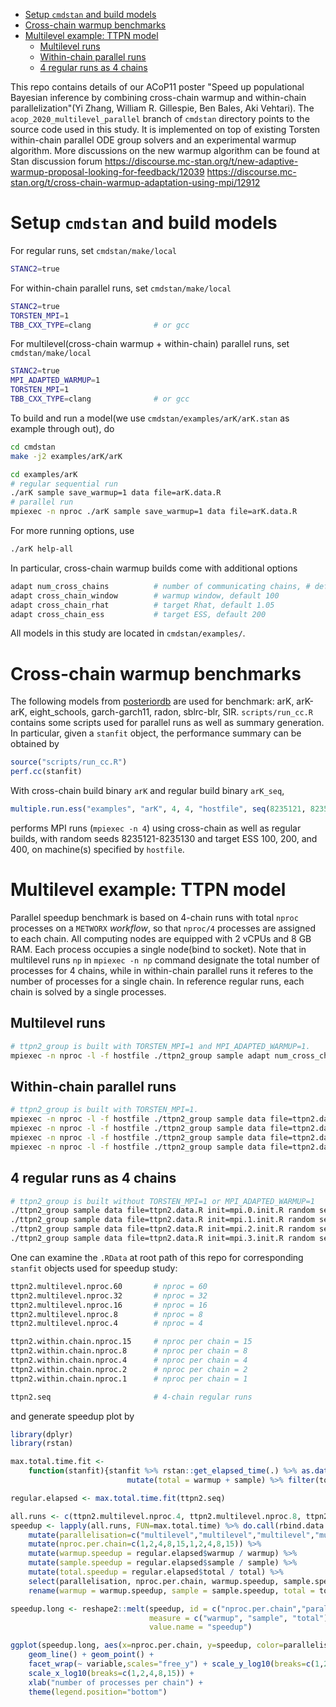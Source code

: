 - [Setup `cmdstan` and build models](#orgf7c3e43)
- [Cross-chain warmup benchmarks](#org8f0e356)
- [Multilevel example: TTPN model](#org2366c10)
  - [Multilevel runs](#org076a5ef)
  - [Within-chain parallel runs](#org581ea00)
  - [4 regular runs as 4 chains](#orgc9027a9)

This repo contains details of our ACoP11 poster "Speed up populational Bayesian inference by combining cross-chain warmup and within-chain parallelization"(Yi Zhang, William R. Gillespie, Ben Bales, Aki Vehtari). The `acop_2020_multilevel_parallel` branch of `cmdstan` directory points to the source code used in this study. It is implemented on top of existing Torsten within-chain parallel ODE group solvers and an experimental warmup algorithm. More discussions on the new warmup algorithm can be found at Stan discussion forum <https://discourse.mc-stan.org/t/new-adaptive-warmup-proposal-looking-for-feedback/12039> <https://discourse.mc-stan.org/t/cross-chain-warmup-adaptation-using-mpi/12912>


<a id="orgf7c3e43"></a>

# Setup `cmdstan` and build models

For regular runs, set `cmdstan/make/local`

```sh
STANC2=true
```

For within-chain parallel runs, set `cmdstan/make/local`

```sh
STANC2=true
TORSTEN_MPI=1
TBB_CXX_TYPE=clang              # or gcc
```

For multilevel(cross-chain warmup + within-chain) parallel runs, set `cmdstan/make/local`

```sh
STANC2=true
MPI_ADAPTED_WARMUP=1
TORSTEN_MPI=1
TBB_CXX_TYPE=clang              # or gcc
```

To build and run a model(we use `cmdstan/examples/arK/arK.stan` as example through out), do

```sh
cd cmdstan
make -j2 examples/arK/arK

cd examples/arK
# regular sequential run
./arK sample save_warmup=1 data file=arK.data.R
# parallel run
mpiexec -n nproc ./arK sample save_warmup=1 data file=arK.data.R
```

For more running options, use

```sh
./arK help-all
```

In particular, cross-chain warmup builds come with additional options

```sh
adapt num_cross_chains          # number of communicating chains, # default 4
adapt cross_chain_window        # warmup window, default 100
adapt cross_chain_rhat          # target Rhat, default 1.05
adapt cross_chain_ess           # target ESS, default 200
```

All models in this study are located in `cmdstan/examples/`.


<a id="org8f0e356"></a>

# Cross-chain warmup benchmarks

The following models from [posteriordb](https://github.com/MansMeg/posteriordb) are used for benchmark: arK, arK-arK, eight\_schools, garch-garch11, radon, sblrc-blr, SIR. `scripts/run_cc.R` contains some scripts used for parallel runs as well as summary generation. In particular, given a `stanfit` object, the performance summary can be obtained by

```r
source("scripts/run_cc.R")
perf.cc(stanfit)
```

With cross-chain build binary `arK` and regular build binary `arK_seq`,

```r
multiple.run.ess("examples", "arK", 4, 4, "hostfile", seq(8235121, 8235130), c(100,200,400))
```

performs MPI runs (`mpiexec -n 4`) using cross-chain as well as regular builds, with random seeds 8235121-8235130 and target ESS 100, 200, and 400, on machine(s) specified by `hostfile`.


<a id="org2366c10"></a>

# Multilevel example: TTPN model

Parallel speedup benchmark is based on 4-chain runs with total `nproc` processes on a `METWORX` *workflow*, so that `nproc/4` processes are assigned to each chain. All computing nodes are equipped with 2 vCPUs and 8 GB RAM. Each process occupies a single node(bind to socket). Note that in multilevel runs `np` in `mpiexec -n np` command designate the total number of processes for 4 chains, while in within-chain parallel runs it referes to the number of processes for a single chain. In reference regular runs, each chain is solved by a single processes.


<a id="org076a5ef"></a>

## Multilevel runs

```bash
# ttpn2_group is built with TORSTEN_MPI=1 and MPI_ADAPTED_WARMUP=1.
mpiexec -n nproc -l -f hostfile ./ttpn2_group sample adapt num_cross_chains=4 cross_chain_ess=400 data file=ttpn2.data.R init=init.R random seed=8325121
```


<a id="org581ea00"></a>

## Within-chain parallel runs

```bash
# ttpn2_group is built with TORSTEN_MPI=1.
mpiexec -n nproc -l -f hostfile ./ttpn2_group sample data file=ttpn2.data.R init=mpi.0.init.R random seed=8325121 id=0 output file=output.1.csv
mpiexec -n nproc -l -f hostfile ./ttpn2_group sample data file=ttpn2.data.R init=mpi.1.init.R random seed=8325121 id=1 output file=output.2.csv
mpiexec -n nproc -l -f hostfile ./ttpn2_group sample data file=ttpn2.data.R init=mpi.2.init.R random seed=8325121 id=2 output file=output.3.csv
mpiexec -n nproc -l -f hostfile ./ttpn2_group sample data file=ttpn2.data.R init=mpi.3.init.R random seed=8325121 id=3 output file=output.4.csv
```


<a id="orgc9027a9"></a>

## 4 regular runs as 4 chains

```bash
# ttpn2_group is built without TORSTEN_MPI=1 or MPI_ADAPTED_WARMUP=1
./ttpn2_group sample data file=ttpn2.data.R init=mpi.0.init.R random seed=8325121 id=0 output file=output.1.csv
./ttpn2_group sample data file=ttpn2.data.R init=mpi.1.init.R random seed=8325121 id=1 output file=output.2.csv
./ttpn2_group sample data file=ttpn2.data.R init=mpi.2.init.R random seed=8325121 id=2 output file=output.3.csv
./ttpn2_group sample data file=ttpn2.data.R init=mpi.3.init.R random seed=8325121 id=3 output file=output.4.csv
```

One can examine the `.RData` at root path of this repo for corresponding `stanfit` objects used for speedup study:

```bash
ttpn2.multilevel.nproc.60       # nproc = 60
ttpn2.multilevel.nproc.32       # nproc = 32
ttpn2.multilevel.nproc.16       # nproc = 16
ttpn2.multilevel.nproc.8        # nproc = 8
ttpn2.multilevel.nproc.4        # nproc = 4

ttpn2.within.chain.nproc.15     # nproc per chain = 15
ttpn2.within.chain.nproc.8      # nproc per chain = 8
ttpn2.within.chain.nproc.4      # nproc per chain = 4
ttpn2.within.chain.nproc.2      # nproc per chain = 2
ttpn2.within.chain.nproc.1      # nproc per chain = 1

ttpn2.seq                       # 4-chain regular runs
```

and generate speedup plot by

```r
library(dplyr)
library(rstan)

max.total.time.fit <-
    function(stanfit){stanfit %>% rstan::get_elapsed_time(.) %>% as.data.frame() %>% 
                          mutate(total = warmup + sample) %>% filter(total == max(total))}

regular.elapsed <- max.total.time.fit(ttpn2.seq)

all.runs <- c(ttpn2.multilevel.nproc.4, ttpn2.multilevel.nproc.8, ttpn2.multilevel.nproc.16, ttpn2.multilevel.nproc.32, ttpn2.multilevel.nproc.60, ttpn2.within.chain.nproc.1, ttpn2.within.chain.nproc.2, ttpn2.within.chain.nproc.4, ttpn2.within.chain.nproc.8, ttpn2.within.chain.nproc.15)
speedup <- lapply(all.runs, FUN=max.total.time) %>% do.call(rbind.data.frame, .) %>% 
    mutate(parallelisation=c("multilevel","multilevel","multilevel","multilevel","multilevel","within-chain","within-chain","within-chain","within-chain","within-chain")) %>% 
    mutate(nproc.per.chain=c(1,2,4,8,15,1,2,4,8,15)) %>%
    mutate(warmup.speedup = regular.elapsed$warmup / warmup) %>%
    mutate(sample.speedup = regular.elapsed$sample / sample) %>%
    mutate(total.speedup = regular.elapsed$total / total) %>%
    select(parallelisation, nproc.per.chain, warmup.speedup, sample.speedup, total.speedup) %>%
    rename(warmup = warmup.speedup, sample = sample.speedup, total = total.speedup)

speedup.long <- reshape2::melt(speedup, id = c("nproc.per.chain","parallelisation"),
                               measure = c("warmup", "sample", "total"),
                               value.name = "speedup")

ggplot(speedup.long, aes(x=nproc.per.chain, y=speedup, color=parallelisation)) +
    geom_line() + geom_point() +
    facet_wrap(~ variable,scales="free_y") + scale_y_log10(breaks=c(1,2,4,8)) +
    scale_x_log10(breaks=c(1,2,4,8,15)) +
    xlab("number of processes per chain") +
    theme(legend.position="bottom")
```
